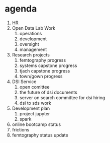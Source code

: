 # agenda
1. HR
  1. Open Data Lab Work
       1. operations
       2. development
       3. oversight
       4. management
  2. Research projects
       1. femtography progress
       2. systems capstone progress
       3. tjach capstone progress
       4. town/gown progress
  3. DSI Service
       1. open comittee
       2. the future of dsi documents
       3. server on search committee for dsi hiring
       4. dsi to sds work
  4. Development plan
       1. project jupyter
       2. spark
3. online bootcamp status
2. frictions
4. femtography status update
